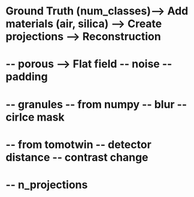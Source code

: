 # Ground Truth (num_classes)-->  Add materials (air, silica) --> Create projections  --> Reconstruction
#    -- porous              -->  Flat field                          -- noise                -- padding
#    -- granules                     -- from numpy                   -- blur                 -- cirlce mask
#                                    -- from tomotwin                -- detector distance    -- contrast change
#                                                                    -- n_projections
    